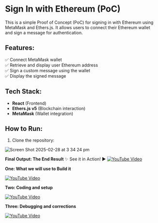 # Sign In with Ethereum (PoC)

This is a simple Proof of Concept (PoC) for signing in with Ethereum using MetaMask and Ethers.js. It allows users to connect their Ethereum wallet and sign a message for authentication.

## Features:
✅ Connect MetaMask wallet  
✅ Retrieve and display user Ethereum address  
✅ Sign a custom message using the wallet  
✅ Display the signed message  

## Tech Stack:
- **React** (Frontend)
- **Ethers.js v5** (Blockchain interaction)
- **MetaMask** (Wallet integration)

## How to Run:
1. Clone the repository:

![Screen Shot 2025-02-28 at 3 34 24 pm](https://github.com/user-attachments/assets/34a21b06-4395-4cd8-bf32-81417e5951f9)


**Final Output: The End Result**
✨ See it in Action! ▶️
[![YouTube Video](https://img.youtube.com/vi/SN41F9aCKOk/0.jpg)](https://youtu.be/SN41F9aCKOk)



**One: What we will use to Build it**  

[![YouTube Video](https://img.youtube.com/vi/nUtodJKmPUo/0.jpg)](https://youtu.be/nUtodJKmPUo)


 **Two: Coding and setup**  
 
[![YouTube Video](https://img.youtube.com/vi/84i5kKsgggA/0.jpg)](https://youtu.be/84i5kKsgggA)



**Three: Debugging and corrections**  

[![YouTube Video](https://img.youtube.com/vi/-qj_wn2224U/0.jpg)](https://youtu.be/-qj_wn2224U)




     
